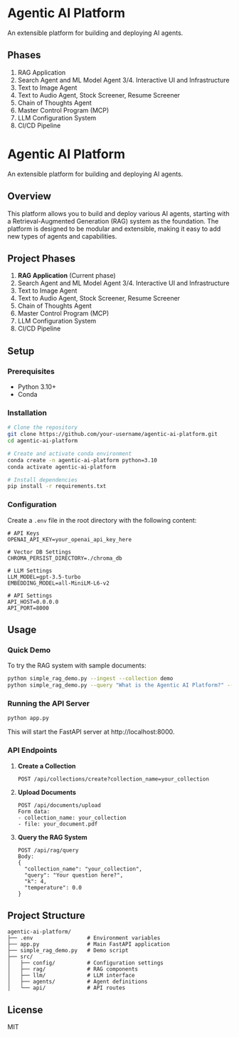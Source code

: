# Agentic AI Platform 
 
An extensible platform for building and deploying AI agents. 
 
## Phases 
 
1. RAG Application 
2. Search Agent and ML Model Agent 
3/4. Interactive UI and Infrastructure 
5. Text to Image Agent 
6. Text to Audio Agent, Stock Screener, Resume Screener 
7. Chain of Thoughts Agent 
8. Master Control Program (MCP) 
9. LLM Configuration System 
11. CI/CD Pipeline 


# Agentic AI Platform

An extensible platform for building and deploying AI agents.

## Overview

This platform allows you to build and deploy various AI agents, starting with a Retrieval-Augmented Generation (RAG) system as the foundation. The platform is designed to be modular and extensible, making it easy to add new types of agents and capabilities.

## Project Phases

1. **RAG Application** (Current phase)
2. Search Agent and ML Model Agent
3/4. Interactive UI and Infrastructure
5. Text to Image Agent
6. Text to Audio Agent, Stock Screener, Resume Screener
7. Chain of Thoughts Agent
8. Master Control Program (MCP)
9. LLM Configuration System
11. CI/CD Pipeline

## Setup

### Prerequisites

- Python 3.10+
- Conda

### Installation

```bash
# Clone the repository
git clone https://github.com/your-username/agentic-ai-platform.git
cd agentic-ai-platform

# Create and activate conda environment
conda create -n agentic-ai-platform python=3.10
conda activate agentic-ai-platform

# Install dependencies
pip install -r requirements.txt
```

### Configuration

Create a `.env` file in the root directory with the following content:

```
# API Keys
OPENAI_API_KEY=your_openai_api_key_here

# Vector DB Settings
CHROMA_PERSIST_DIRECTORY=./chroma_db

# LLM Settings
LLM_MODEL=gpt-3.5-turbo
EMBEDDING_MODEL=all-MiniLM-L6-v2

# API Settings
API_HOST=0.0.0.0
API_PORT=8000
```

## Usage

### Quick Demo

To try the RAG system with sample documents:

```bash
python simple_rag_demo.py --ingest --collection demo
python simple_rag_demo.py --query "What is the Agentic AI Platform?" --collection demo
```

### Running the API Server

```bash
python app.py
```

This will start the FastAPI server at http://localhost:8000.

### API Endpoints

1. **Create a Collection**
   ```
   POST /api/collections/create?collection_name=your_collection
   ```

2. **Upload Documents**
   ```
   POST /api/documents/upload
   Form data:
   - collection_name: your_collection
   - file: your_document.pdf
   ```

3. **Query the RAG System**
   ```
   POST /api/rag/query
   Body:
   {
     "collection_name": "your_collection",
     "query": "Your question here?",
     "k": 4,
     "temperature": 0.0
   }
   ```

## Project Structure

```
agentic-ai-platform/
├── .env                 # Environment variables
├── app.py               # Main FastAPI application
├── simple_rag_demo.py   # Demo script
├── src/
│   ├── config/          # Configuration settings
│   ├── rag/             # RAG components
│   ├── llm/             # LLM interface
│   ├── agents/          # Agent definitions
│   └── api/             # API routes
```

## License

MIT